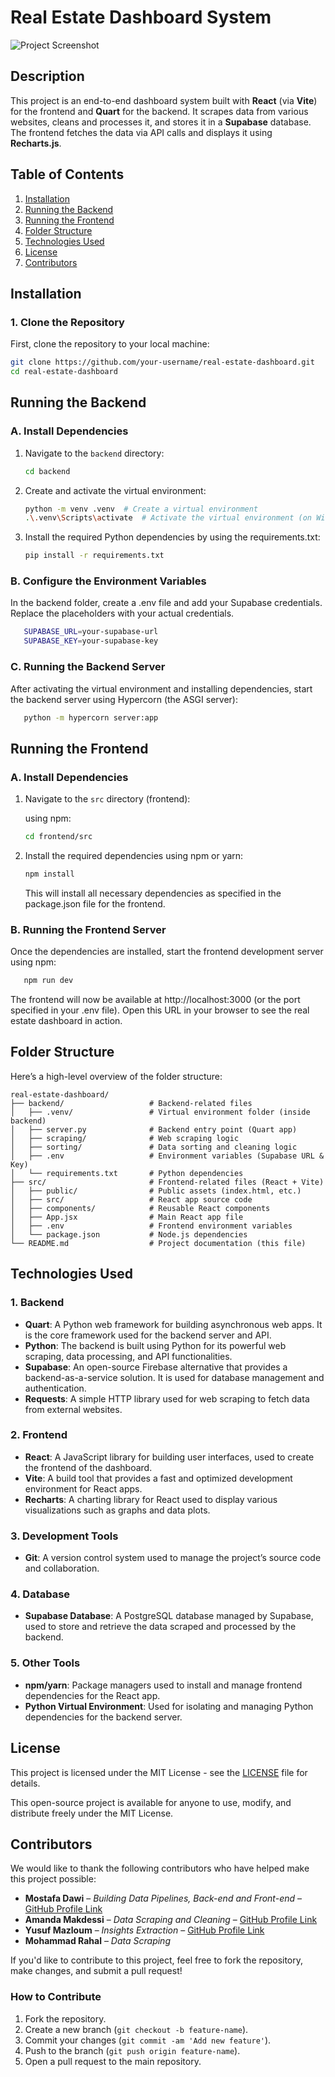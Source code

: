 # Real Estate Dashboard System

![Project Screenshot](assets/screenshot.png)

## Description

This project is an end-to-end dashboard system built with **React** (via **Vite**) for the frontend and **Quart** for the backend. It scrapes data from various websites, cleans and processes it, and stores it in a **Supabase** database. The frontend fetches the data via API calls and displays it using **Recharts.js**.

## Table of Contents

1. [Installation](#installation)
2. [Running the Backend](#running-the-backend)
3. [Running the Frontend](#running-the-frontend)
4. [Folder Structure](#folder-structure)
5. [Technologies Used](#technologies-used)
6. [License](#license)
7. [Contributors](#contributors)

## Installation

### 1. Clone the Repository

First, clone the repository to your local machine:

```bash
git clone https://github.com/your-username/real-estate-dashboard.git
cd real-estate-dashboard
```

## Running the Backend

### **A. Install Dependencies**

1. Navigate to the `backend` directory:

   ```bash
   cd backend
   ```

2. Create and activate the virtual environment:

   ```bash
   python -m venv .venv  # Create a virtual environment
   .\.venv\Scripts\activate  # Activate the virtual environment (on Windows)
   ```

3. Install the required Python dependencies by using the requirements.txt:

   ```bash
   pip install -r requirements.txt
   ```

### **B. Configure the Environment Variables**

In the backend folder, create a .env file and add your Supabase credentials. Replace the placeholders with your actual credentials.

```bash
   SUPABASE_URL=your-supabase-url
   SUPABASE_KEY=your-supabase-key
```

### **C. Running the Backend Server**

After activating the virtual environment and installing dependencies, start the backend server using Hypercorn (the ASGI server):

```bash
   python -m hypercorn server:app
```

## Running the Frontend

### A. Install Dependencies

1. Navigate to the `src` directory (frontend):

   using npm:

   ```bash
   cd frontend/src
   ```

2. Install the required dependencies using npm or yarn:

   ```bash
   npm install
   ```

   This will install all necessary dependencies as specified in the package.json file for the frontend.

### B. Running the Frontend Server

Once the dependencies are installed, start the frontend development server using npm:

```bash
   npm run dev
```

The frontend will now be available at http://localhost:3000 (or the port specified in your .env file). Open this URL in your browser to see the real estate dashboard in action.

## Folder Structure

Here’s a high-level overview of the folder structure:

```plaintext
real-estate-dashboard/
├── backend/                   # Backend-related files
│   ├── .venv/                 # Virtual environment folder (inside backend)
│   ├── server.py              # Backend entry point (Quart app)
│   ├── scraping/              # Web scraping logic
│   ├── sorting/               # Data sorting and cleaning logic
│   ├── .env                   # Environment variables (Supabase URL & Key)
│   └── requirements.txt       # Python dependencies
├── src/                       # Frontend-related files (React + Vite)
│   ├── public/                # Public assets (index.html, etc.)
│   ├── src/                   # React app source code
│   ├── components/            # Reusable React components
│   ├── App.jsx                # Main React app file
│   ├── .env                   # Frontend environment variables
│   └── package.json           # Node.js dependencies
└── README.md                  # Project documentation (this file)
```

## Technologies Used

### 1. Backend

- **Quart**: A Python web framework for building asynchronous web apps. It is the core framework used for the backend server and API.
- **Python**: The backend is built using Python for its powerful web scraping, data processing, and API functionalities.
- **Supabase**: An open-source Firebase alternative that provides a backend-as-a-service solution. It is used for database management and authentication.
- **Requests**: A simple HTTP library used for web scraping to fetch data from external websites.

### 2. Frontend

- **React**: A JavaScript library for building user interfaces, used to create the frontend of the dashboard.
- **Vite**: A build tool that provides a fast and optimized development environment for React apps.
- **Recharts**: A charting library for React used to display various visualizations such as graphs and data plots.

### 3. Development Tools

- **Git**: A version control system used to manage the project’s source code and collaboration.

### 4. Database

- **Supabase Database**: A PostgreSQL database managed by Supabase, used to store and retrieve the data scraped and processed by the backend.

### 5. Other Tools

- **npm/yarn**: Package managers used to install and manage frontend dependencies for the React app.
- **Python Virtual Environment**: Used for isolating and managing Python dependencies for the backend server.

## License

This project is licensed under the MIT License - see the [LICENSE](LICENSE) file for details.

This open-source project is available for anyone to use, modify, and distribute freely under the MIT License.

## Contributors

We would like to thank the following contributors who have helped make this project possible:

- **Mostafa Dawi** – _Building Data Pipelines, Back-end and Front-end_ – [GitHub Profile Link](https://github.com/MostafaDawi)
- **Amanda Makdessi** – _Data Scraping and Cleaning_ – [GitHub Profile Link](https://github.com/amandamakdessi)
- **Yusuf Mazloum** – _Insights Extraction_ – [GitHub Profile Link](https://github.com/Yusf4)
- **Mohammad Rahal** – _Data Scraping_

If you'd like to contribute to this project, feel free to fork the repository, make changes, and submit a pull request!

### How to Contribute

1. Fork the repository.
2. Create a new branch (`git checkout -b feature-name`).
3. Commit your changes (`git commit -am 'Add new feature'`).
4. Push to the branch (`git push origin feature-name`).
5. Open a pull request to the main repository.
